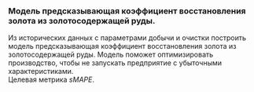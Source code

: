 ### Модель предсказывающая коэффициент восстановления золота из золотосодержащей руды.
Из исторических данных с параметрами добычи и очистки построить модель предсказывающая коэффициент восстановления золота из золотосодержащей руды. Модель поможет оптимизировать производство, чтобы не запускать предприятие с убыточными характеристиками.  
Целевая метрика *sMAPE*.
